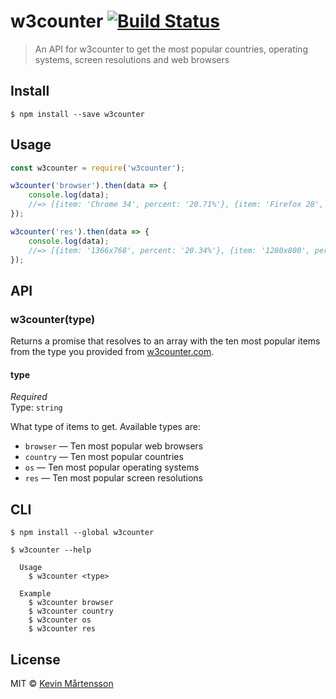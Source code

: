 # w3counter [![Build Status](http://img.shields.io/travis/kevva/w3counter.svg?style=flat)](https://travis-ci.org/kevva/w3counter)

> An API for w3counter to get the most popular countries, operating systems, screen resolutions and web browsers


## Install

```
$ npm install --save w3counter
```


## Usage

```js
const w3counter = require('w3counter');

w3counter('browser').then(data => {
	console.log(data);
	//=> [{item: 'Chrome 34', percent: '20.71%'}, {item: 'Firefox 28', percent: '13.04%'}, ...]
});

w3counter('res').then(data => {
	console.log(data);
	//=> [{item: '1366x768', percent: '20.34%'}, {item: '1280x800', percent: '9.23%'}, ...]
});
```


## API

### w3counter(type)

Returns a promise that resolves to an array with the ten most popular items from the type you provided from
[w3counter.com](http://www.w3counter.com/globalstats.php).

#### type

*Required*  
Type: `string`

What type of items to get. Available types are:

* `browser` — Ten most popular web browsers
* `country` — Ten most popular countries
* `os` — Ten most popular operating systems
* `res` — Ten most popular screen resolutions


## CLI

```
$ npm install --global w3counter
```

```
$ w3counter --help

  Usage
    $ w3counter <type>

  Example
    $ w3counter browser
    $ w3counter country
    $ w3counter os
    $ w3counter res
```


## License

MIT © [Kevin Mårtensson](https://github.com/kevva)
